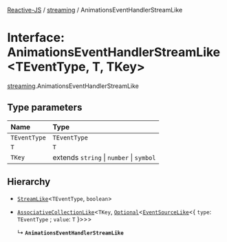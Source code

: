 [Reactive-JS](../README.md) / [streaming](../modules/streaming.md) / AnimationsEventHandlerStreamLike

# Interface: AnimationsEventHandlerStreamLike<TEventType, T, TKey\>

[streaming](../modules/streaming.md).AnimationsEventHandlerStreamLike

## Type parameters

| Name | Type |
| :------ | :------ |
| `TEventType` | `TEventType` |
| `T` | `T` |
| `TKey` | extends `string` \| `number` \| `symbol` |

## Hierarchy

- [`StreamLike`](streaming.StreamLike.md)<`TEventType`, `boolean`\>

- [`AssociativeCollectionLike`](util.AssociativeCollectionLike.md)<`TKey`, [`Optional`](../modules/functions.md#optional)<[`EventSourceLike`](util.EventSourceLike.md)<{ `type`: `TEventType` ; `value`: `T`  }\>\>\>

  ↳ **`AnimationsEventHandlerStreamLike`**
